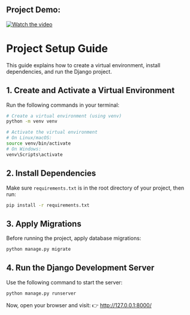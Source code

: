 
## Project Demo:
[![Watch the video](https://img.youtube.com/vi/Yti7aN_XRtk/0.jpg)](https://youtu.be/Yti7aN_XRtk)

# Project Setup Guide
This guide explains how to create a virtual environment, install dependencies, and run the Django project.

## **1. Create and Activate a Virtual Environment**
Run the following commands in your terminal:

```sh
# Create a virtual environment (using venv)
python -m venv venv

# Activate the virtual environment
# On Linux/macOS:
source venv/bin/activate
# On Windows:
venv\Scripts\activate
```

## **2. Install Dependencies**
Make sure `requirements.txt` is in the root directory of your project, then run:

```sh
pip install -r requirements.txt
```

## **3. Apply Migrations**
Before running the project, apply database migrations:

```sh
python manage.py migrate
```

## **4. Run the Django Development Server**
Use the following command to start the server:

```sh
python manage.py runserver
```

Now, open your browser and visit:
👉 http://127.0.0.1:8000/


